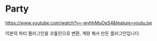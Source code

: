 # Party

https://www.youtube.com/watch?v=-wyhhMuOeS4&feature=youtu.be

이분의 파티 플러그인을 코틀린으로 변환, 계량 해서 만든 플러그인입니다.
